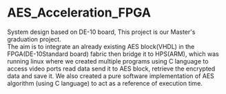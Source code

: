 # AES_Acceleration_FPGA
System design based on DE-10 board, 
This project is our Master's graduation project.
<br> The aim is to integrate an already existing AES block(VHDL) in the FPGA(DE-10Standard board) fabric then bridge it to HPS(ARM), which was running linux where we created multiple programs using C language to access video ports read data send it to AES block, retrieve the encrypted data and save it. We also created a pure software implementation of AES algorithm (using C language) to act as a reference of execution time.

